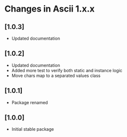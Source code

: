 # Changes in Ascii 1.x.x

## [1.0.3]
- Updated documentation

## [1.0.2]
- Updated documentation
- Added more test to verify both static and instance logic
- Move chars map to a separated values class

## [1.0.1]
- Package renamed

## [1.0.0]
- Initial stable package